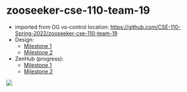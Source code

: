 # zooseeker-cse-110-team-19
- imported from OG vs-control location: https://github.com/CSE-110-Spring-2022/zooseeker-cse-110-team-19
 - Design: 
    - [Milestone 1](https://github.com/all026/Zoo-Seeker-App/blob/main/documentation-planning/Team_19_MS_1_Planning.pdf)
    - [Milestone 2](https://github.com/all026/Zoo-Seeker-App/blob/main/documentation-planning/Team_19_MS2_Planning.pdf)
 - ZenHub (progress): 
    - [Milestone 1](https://github.com/all026/Zoo-Seeker-App/blob/main/documentation-planning/Team_19_MS_1_Iteration_Check-In_-_Google_Docs.pdf)
    - [Milestone 2](https://github.com/all026/Zoo-Seeker-App/blob/main/documentation-planning/Team_19_MS_2_Iteration_Check_In.pdf)

![](README-APP-Sample.gif=250x600)
